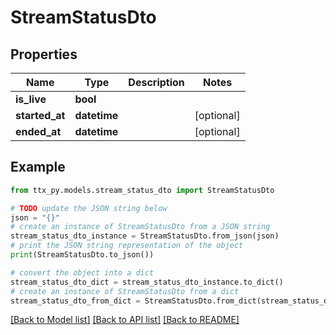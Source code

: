 # StreamStatusDto


## Properties

Name | Type | Description | Notes
------------ | ------------- | ------------- | -------------
**is_live** | **bool** |  | 
**started_at** | **datetime** |  | [optional] 
**ended_at** | **datetime** |  | [optional] 

## Example

```python
from ttx_py.models.stream_status_dto import StreamStatusDto

# TODO update the JSON string below
json = "{}"
# create an instance of StreamStatusDto from a JSON string
stream_status_dto_instance = StreamStatusDto.from_json(json)
# print the JSON string representation of the object
print(StreamStatusDto.to_json())

# convert the object into a dict
stream_status_dto_dict = stream_status_dto_instance.to_dict()
# create an instance of StreamStatusDto from a dict
stream_status_dto_from_dict = StreamStatusDto.from_dict(stream_status_dto_dict)
```
[[Back to Model list]](../README.md#documentation-for-models) [[Back to API list]](../README.md#documentation-for-api-endpoints) [[Back to README]](../README.md)


